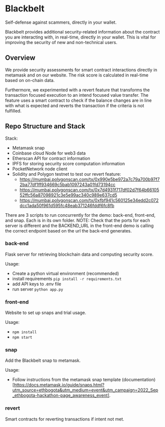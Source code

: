 # Blackbelt

Self-defense against scammers, directly in your wallet.

Blackbelt provides additional security-related information about the contract you are interacting with, in real-time,
directly in your wallet. This is vital for improving the security of new and non-technical users.

## Overview

We provide security assessments for smart contract interactions directly in metamask and on our website. The risk score is calculated in real-time based on on-chain data. 

Furthermore, we experimented with a revert feature that transforms the transaction focused execution to an intend focused value transfer. The feature uses a smart contract to check if the balance changes are in line with what is expected and reverts the transaction if the criteria is not fulfilled. 

## Repo Structure and Stack



Stack:

- Metamask snap
- Coinbase cloud Node for web3 data
- Etherscan API for contract information
- IPFS for storing security score computation information
- PocketNetwork node client
- Solidity and Polygon testnet to test our revert feature:
   - https://mumbai.polygonscan.com/tx/0x990e5be972a7c79a700b97f72ba77df1ff934669c5bab1097243a01fd73194cc
   - https://mumbai.polygonscan.com/tx/0x7d4931f717df02d7f64b6610552ffc56a87098921c3e5e99ac340c989e637cd5
   - https://mumbai.polygonscan.com/tx/0xfbf941c560125e34edd2c072dcc1ada50f961d595fc48eab371246fddf6fc8fb

There are 3 scripts to run concurrently for the demo: back-end, front-end, and snap. Each is in its own folder. NOTE: Check that the ports for each server is different and the BACKEND_URL in the front-end demo is calling the correct endpoint based on the url the back-end generates.

### back-end

Flask server for retrieving blockchain data and computing security score.

Usage:

- Create a python virtual environment (recommended)
- install requirements `pip install -r requirements.txt`
- add API keys to .env file
- run server `python app.py`

### front-end

Website to set up snaps and trial usage.

Usage:

- `npm install`
- `npm start`

### snap

Add the Blackbelt snap to metamask.

Usage:
- Follow instructions from the metamask snap template (documentation)[https://docs.metamask.io/guide/snaps.html?utm_source=ethbogota&utm_medium=event&utm_campaign=2022_Sep_ethbogota-hackathon-page_awareness_event].


### revert

Smart contracts for reverting transactions if intent not met.
